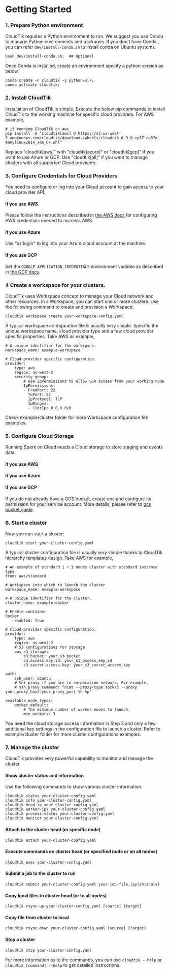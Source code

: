 # Getting Started

### 1. Prepare Python environment
CloudTik requires a Python environment to run. We suggest you use Conda to manage Python environments and packages. If you don't have Conda , you can refer ```dev/install-conda.sh``` to install conda on Ubuntu systems. 
```
bash dev/install-conda.sh;  ## Optional
```
Once Conda is installed, create an environment specify a python version as below.
```
conda create -n cloudtik -y python=3.7;
conda activate cloudtik;
```
### 2. Install CloudTik
Installation of CloudTik is simple. Execute the below pip commands to install CloudTik to the working machine
for specific cloud providers. For AWS example,

```
# if running CloudTik on aws
pip install -U "cloudtik[aws] @ https://s3-us-west-2.amazonaws.com/cloudtik/downloads/wheels/cloudtik-0.9.0-cp37-cp37m-manylinux2014_x86_64.whl"
```
Replace "cloudtik[aws]" with "clouditk[azure]" or "cloudtik[gcp]" if you want to use Azure or GCP.
Use "cloudtik[all]" if you want to manage clusters with all supported Cloud providers.

### 3. Configure Credentials for Cloud Providers
You need to configure or log into your Cloud account to gain access to your cloud provider API.
#### If you use AWS
Please follow the instructions described in [the AWS docs](https://boto3.amazonaws.com/v1/documentation/api/latest/guide/configuration.html) for configuring AWS credentials needed to acccess AWS.
#### If you use Azure
Use "az login" to log into your Azure cloud account at the machine.
#### If you use GCP
Set the `GOOGLE_APPLICATION_CREDENTIALS` environment variable as described in [the GCP docs](https://cloud.google.com/docs/authentication/getting-started).

### 4 Create a workspace for your clusters.
CloudTik uses Workspace concept to manage your Cloud network and other resources. In a Workspace, you can start one or more clusters.
Use the following command to create and provision a Workspace:

```
cloudtik workspace create your-workspace-config.yaml
```
A typical workspace configuration file is usually very simple. Specific the unique workspace name, cloud provider type
and a few cloud provider specific properties. Take AWS as example,
```
# A unique identifier for the workspace.
workspace_name: example-workspace

# Cloud-provider specific configuration.
provider:
    type: aws
    region: us-west-2
    security_group:
        # Use IpPermissions to allow SSH access from your working node
        IpPermissions:
        - FromPort: 22
          ToPort: 22
          IpProtocol: TCP
          IpRanges:
          - CidrIp: 0.0.0.0/0
```
Check example/cluster folder for more Workspace configuration file examples.

### 5. Configure Cloud Storage
Running Spark on Cloud needs a Cloud storage to store staging and events data.
#### If you use AWS
#### If you use Azure
#### If you use GCP
If you do not already have a GCS bucket, create one and configure its permission for your service account.
More details, please refer to [gcs bucket guide](configure-gcs-bucket.md).

### 6. Start a cluster
Now you can start a cluster:
```
cloudtik start your-cluster-config.yaml
```
A typical cluster configuration file is usually very simple thanks to CloudTik hierarchy templates design. Take AWS
for example,
```
# An example of standard 1 + 3 nodes cluster with standard instance type
from: aws/standard

# Workspace into which to launch the cluster
workspace_name: example-workspace

# A unique identifier for the cluster.
cluster_name: example-docker

# Enable container
docker:
    enabled: True

# Cloud-provider specific configuration.
provider:
    type: aws
    region: us-west-2
    # S3 configurations for storage
    aws_s3_storage:
        s3.bucket: your_s3_bucket
        s3.access.key.id: your_s3_access_key_id
        s3.secret.access.key: your_s3_secret_access_key

auth:
    ssh_user: ubuntu
    # Set proxy if you are in corporation network. For example,
    # ssh_proxy_command: "ncat --proxy-type socks5 --proxy your_proxy_host:your_proxy_port %h %p"

available_node_types:
    worker.default:
        # The minimum number of worker nodes to launch.
        min_workers: 3
```
You need the cloud storage access information in Step 5 and only a few additional key settings in the configuration file to launch a cluster.
Refer to example/cluster folder for more cluster configurations examples.

### 7. Manage the cluster
CloudTik provides very powerful capability to monitor and manage the cluster.

#### Show cluster status and information
Use the following commands to show various cluster information.
```
cloudtik status your-cluster-config.yaml
cloudtik info your-cluster-config.yaml
cloudtik head-ip your-cluster-config.yaml
cloudtik worker-ips your-cluster-config.yaml
cloudtik process-status your-cluster-config.yaml
cloudtik monitor your-cluster-config.yaml
```
#### Attach to the cluster head (or specific node)
```
cloudtik attach your-cluster-config.yaml
```
#### Execute commands on cluster head (or specified node or on all nodes)
```
cloudtik exec your-cluster-config.yaml
```
#### Submit a job to the cluster to run
```
cloudtik submit your-cluster-config.yaml your-job-file.(py|sh|scala)
```
#### Copy local files to cluster head (or to all nodes)
```
cloudtik rsync-up your-cluster-config.yaml [source] [target]
```
#### Copy file from cluster to local
```
cloudtik rsync-down your-cluster-config.yaml [source] [target]
```
#### Stop a cluster
```
cloudtik stop your-cluster-config.yaml
```
For more information as to the commands, you can use `cloudtik --help` or `cloudtik [command] --help` to get detailed instructions.
